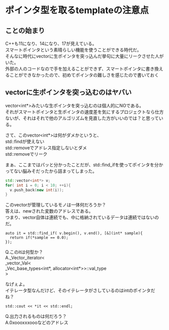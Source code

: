# ポインタ型を取るtemplateの注意点

## ことの始まり

C++も11になり、14になり、17が見えている。  
スマートポインタという素晴らしい機能を使うことができる時代だ。  
そんなに時代にvectorに生ポインタを突っ込んだ挙句に大量にリークさせた人がいた。  
外部の人のコードなので手を加えることができず、スマートポインタに書き換えることができなかったので、初めてポインタの難しさを感じたので書いておく

## vectorに生ポインタを突っ込むのはヤバい

vector<int*>みたいな生ポインタを突っ込むのは個人的にNOである。  
それがスマートポインタと生ポインタの速度差を気にするプロジェクトなら仕方ないが、それはそれで他のアルゴリズムを見直した方がいいのでは？と思っている。  

さて、このvector<int*>は何がダメかというと、  
std::findが使えない  
std::removeでアドレス指定しないとダメ  
std::removeでリーク  

まぁ、ここまではパッと分かったことだが、std::find_ifを使ってポインタを分かってない脳みそだったから詰まってしまった。  

``` C++
std::vector<int*> v;
for( int i = 0; i < 10; ++i){
  v.push_back(new int(i));
} 
```

このvectorが管理しているモノは一体何だろうか？  
答えは、newされた変数のアドレスである。  
つまり、vector自体は連続でも、中に格納されているデータは連続ではないのだ。  

```
auto it = std::find_if( v.begin(), v.end(), [&](int* sample){
  return if(*sample == 0.0);
});
```

Q.このitは何型か？  
A._Vector_iterator<  
    _vector_Val<  
       _Vec_base_types<int*, allocator<int*>>::val_type  
    >  
  >  
なげぇよ。  
イテレータ型なんだけど、そのイテレータがさしているのはintのポインタだね？  

```
std::cout << *it << std::endl;
```

Q.出力されるものは何だろう？  
A.0xoooxxxoooなどのアドレス  




